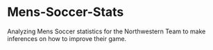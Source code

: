 # Mens-Soccer-Stats
Analyzing Mens Soccer statistics for the Northwestern Team to make inferences on how to improve their game.
